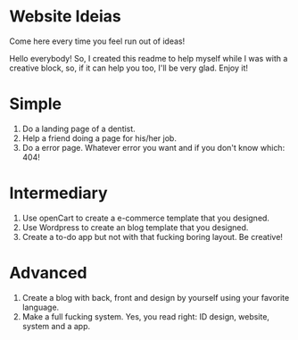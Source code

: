 # Website Ideias
Come here every time you feel run out of ideas!

Hello everybody! So, I created this readme to help myself while I was with a creative block, so, if it can help you too, I'll be very glad. Enjoy it!

# Simple

1. Do a landing page of a dentist.
2. Help a friend doing a page for his/her job.
3. Do a error page. Whatever error you want and if you don't know which: 404!

# Intermediary

1. Use openCart to create a e-commerce template that you designed.
2. Use Wordpress to create an blog template that you designed.
3. Create a to-do app but not with that fucking boring layout. Be creative!

# Advanced

1. Create a blog with back, front and design by yourself using your favorite language.
2. Make a full fucking system. Yes, you read right: ID design, website, system and a app.
